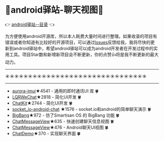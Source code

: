 # :running:android驿站-聊天视图:running:
:point_right: [android驿站--目录](https://github.com/enChenging/android_posthouse) :point_left:

为方便使用android开源库，所以本人耗费大量时间进行整理。如果收录的项目有错误或者你知道有比较好的开源项目，可以通过[Issues](https://github.com/enChenging/android_posthouse/issues)反馈给我，我将尽快的更新到android驿站中，希望android驿站可以成为android开发者在开发过程中的实用工具。项目Star数和新增新项目会不断更新，你的点赞:+1:将是我不断更新的最大动力。

<HR style="FILTER: progid:DXImageTransform.Microsoft.Shadow(color:#987cb9,direction:145,strength:15)" width="100%" color=#987cb9 SIZE=1>

:sunny::sunny::sunny::sunny::sunny::sunny::sunny::sunny::sunny::sunny::sunny::sunny::sunny::sunny::sunny::sunny::sunny::sunny::sunny::sunny::sunny::sunny::sunny::sunny::sunny::sunny::sunny::sunny::sunny::sunny::sunny:
<HR style="FILTER: progid:DXImageTransform.Microsoft.Shadow(color:#987cb9,direction:145,strength:15)" width="100%" color=#987cb9 SIZE=1>


- [aurora-imui](https://github.com/jpush/aurora-imui)★4541 - 通用的即时通讯UI 库 :four_leaf_clover:
- [LQRWeChat](https://github.com/GitLqr/LQRWeChat)★2818 - 简化UI开发  :four_leaf_clover:
- [ChatKit](https://github.com/stfalcon-studio/ChatKit)★2744 - 简化UI开发  :four_leaf_clover:
- [socket_io-android-chat](https://github.com/nkzawa/socket.io-android-chat) ★1576 - socket.io和android的简单聊天演示  :four_leaf_clover: 
- [BigBang](https://github.com/baoyongzhang/BigBang)★972 - 仿了Smartisan OS 的 BigBang 功能 :four_leaf_clover:
- [ChatMessageView](https://github.com/himanshu-soni/ChatMessageView)★635 - 快速创建聊天信息视图  :four_leaf_clover:
- [ChatMessageView](https://github.com/bassaer/ChatMessageView)★476 - Android聊天UI视图  :four_leaf_clover:
- [ChatDemo](https://github.com/Maxi-Mao/ChatDemo)★370 - 实现聊天界面  :four_leaf_clover:

        

